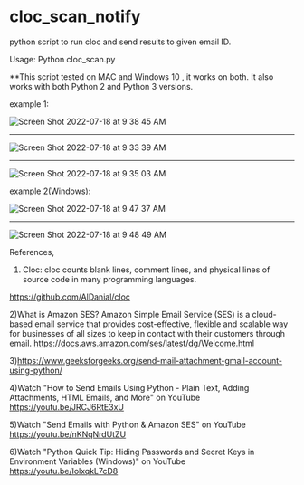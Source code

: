 # cloc_scan_notify
python script to run cloc and send results to given email ID.

Usage: Python cloc_scan.py <file or dir or repo to be scanned> <output CSV file name>

**This script tested on MAC and Windows 10 , it works on both. It also works with both Python 2 and Python 3 versions.


  
example 1:
  
  
![Screen Shot 2022-07-18 at 9 38 45 AM](https://user-images.githubusercontent.com/7415579/179444078-230102fe-56db-4bbb-8037-dd91a63f35df.png)

---------------
![Screen Shot 2022-07-18 at 9 33 39 AM](https://user-images.githubusercontent.com/7415579/179443828-6ff8130c-2441-4453-9b94-d4855624976f.png)
  
----------------
  
![Screen Shot 2022-07-18 at 9 35 03 AM](https://user-images.githubusercontent.com/7415579/179443869-18f5e496-4280-4b58-b45a-21bfc739b782.png)
  

example 2(Windows):

![Screen Shot 2022-07-18 at 9 47 37 AM](https://user-images.githubusercontent.com/7415579/179444727-df695c1e-04df-422b-9be4-9645835367ff.png)

---------

![Screen Shot 2022-07-18 at 9 48 49 AM](https://user-images.githubusercontent.com/7415579/179444962-f73bdeee-e132-4560-a7fd-adb48bfde5f8.png)






References,

1) Cloc:
cloc counts blank lines, comment lines, and physical lines of source code in many programming languages.

https://github.com/AlDanial/cloc

2)What is Amazon SES?
Amazon Simple Email Service (SES) is a cloud-based email service that provides cost-effective, flexible and scalable way for businesses of all sizes to                                              keep in contact with their customers through email.
https://docs.aws.amazon.com/ses/latest/dg/Welcome.html

3)https://www.geeksforgeeks.org/send-mail-attachment-gmail-account-using-python/

4)Watch "How to Send Emails Using Python - Plain Text, Adding Attachments, HTML Emails, and More" on YouTube
https://youtu.be/JRCJ6RtE3xU

5)Watch "Send Emails with Python & Amazon SES" on YouTube
https://youtu.be/nKNqNrdUtZU

6)Watch "Python Quick Tip: Hiding Passwords and Secret Keys in Environment Variables (Windows)" on YouTube
https://youtu.be/IolxqkL7cD8
